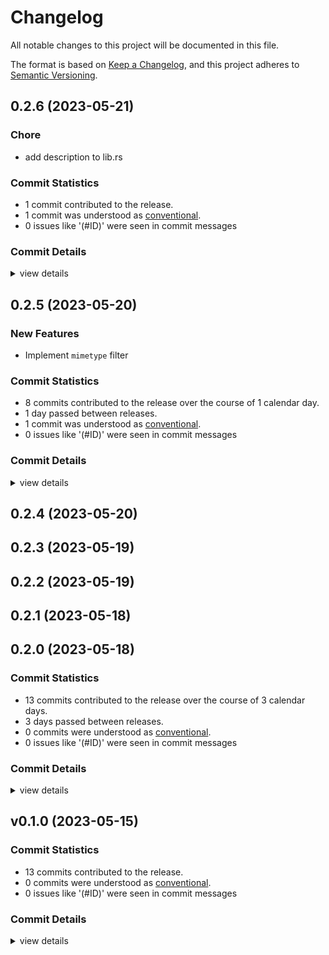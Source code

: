 # Changelog

All notable changes to this project will be documented in this file.

The format is based on [Keep a Changelog](https://keepachangelog.com/en/1.0.0/),
and this project adheres to [Semantic Versioning](https://semver.org/spec/v2.0.0.html).

## 0.2.6 (2023-05-21)

### Chore

 - <csr-id-d2b33280185f68daaff2671d1a4470d9041f3bcb/> add description to lib.rs

### Commit Statistics

<csr-read-only-do-not-edit/>

 - 1 commit contributed to the release.
 - 1 commit was understood as [conventional](https://www.conventionalcommits.org).
 - 0 issues like '(#ID)' were seen in commit messages

### Commit Details

<csr-read-only-do-not-edit/>

<details><summary>view details</summary>

 * **Uncategorized**
    - Add description to lib.rs ([`d2b3328`](https://github.com/organize-rs/organize/commit/d2b33280185f68daaff2671d1a4470d9041f3bcb))
</details>

## 0.2.5 (2023-05-20)

### New Features

 - <csr-id-345d8885d1ffe9bcfdc42c62fccbdc59a457ed0a/> Implement `mimetype` filter

### Commit Statistics

<csr-read-only-do-not-edit/>

 - 8 commits contributed to the release over the course of 1 calendar day.
 - 1 day passed between releases.
 - 1 commit was understood as [conventional](https://www.conventionalcommits.org).
 - 0 issues like '(#ID)' were seen in commit messages

### Commit Details

<csr-read-only-do-not-edit/>

<details><summary>view details</summary>

 * **Uncategorized**
    - Implement `mimetype` filter ([`345d888`](https://github.com/organize-rs/organize/commit/345d8885d1ffe9bcfdc42c62fccbdc59a457ed0a))
    - Implement `created` filter ([`f07ab6a`](https://github.com/organize-rs/organize/commit/f07ab6a4bd9be7674dad416f7b74e9b9196b3dca))
    - Remove human-panic dependency ([`9382256`](https://github.com/organize-rs/organize/commit/938225668c8879192a8e81a4872797907e3b4641))
    - Research dependencies ([`9f12de9`](https://github.com/organize-rs/organize/commit/9f12de940ba56278c3eec43449dd5663f284e1e4))
    - Cargo fix & cargo fmt ([`ee231a6`](https://github.com/organize-rs/organize/commit/ee231a69fcd825e6121c380f408c21ff2bf6c425))
    - Cargo fix ([`0695061`](https://github.com/organize-rs/organize/commit/06950617d566bd19764a3f4b403a92f787b2536d))
    - Add doc comments for ignore args ([`626a2ac`](https://github.com/organize-rs/organize/commit/626a2ac78814a6fb4f654f22bb27e422aa136fcf))
    - Implement `empty` filter and global ignore for file names and directory paths ([`d51a81a`](https://github.com/organize-rs/organize/commit/d51a81a593cb37c54c0c91edfac60a5eb8de7c89))
</details>

## 0.2.4 (2023-05-20)

## 0.2.3 (2023-05-19)

## 0.2.2 (2023-05-19)

## 0.2.1 (2023-05-18)

## 0.2.0 (2023-05-18)

### Commit Statistics

<csr-read-only-do-not-edit/>

 - 13 commits contributed to the release over the course of 3 calendar days.
 - 3 days passed between releases.
 - 0 commits were understood as [conventional](https://www.conventionalcommits.org).
 - 0 issues like '(#ID)' were seen in commit messages

### Commit Details

<csr-read-only-do-not-edit/>

<details><summary>view details</summary>

 * **Uncategorized**
    - Fix some grouping issues in Cli, create `cli` feature in organize-rs_core ([`b734e62`](https://github.com/organize-rs/organize/commit/b734e625d869163b07f63923414ffa900f93ca64))
    - Implement `filter_by_extension` ([`45e4d5b`](https://github.com/organize-rs/organize/commit/45e4d5b03185d5cd016d16795fdba0336c1496bd))
    - First try for implementing a file extension filter ([`45f2966`](https://github.com/organize-rs/organize/commit/45f296647ea46461ec89550f48eb22e07c037d5c))
    - Fix indirection ([`e6fde80`](https://github.com/organize-rs/organize/commit/e6fde8017240234eb4cb7e1adb259b5a2b6abd7c))
    - Implement stub for filter methods ([`6c6f0f8`](https://github.com/organize-rs/organize/commit/6c6f0f89709a5f7b78ad8de3099ac3cbd6c5f6e3))
    - Add czkawka_core dependency ([`5063aec`](https://github.com/organize-rs/organize/commit/5063aecdd41b99534d7c2539bcd60a5756401110))
    - Refine commands/subcommands ([`ed535f6`](https://github.com/organize-rs/organize/commit/ed535f68f92e4ec187a73fb628fcf4e86d1bda3e))
    - Add `actions` and `filters` as subcommands ([`60df64e`](https://github.com/organize-rs/organize/commit/60df64e3380870fb5182e9cd4f47bb792bc55ce7))
    - Start parsing config ([`0e36272`](https://github.com/organize-rs/organize/commit/0e36272f9e7db8e65daaad39d228d986ab952673))
    - Refactor to workspace and create new core library ([`0de540b`](https://github.com/organize-rs/organize/commit/0de540b0aa0ab07dc4f3b118e6f95b30312ea44e))
    - Support opening text editor on Linux and OSX ([`b5a62b6`](https://github.com/organize-rs/organize/commit/b5a62b611987c1933c8dbfaaaf17a56586d0676e))
    - Implement `edit` command ([`a03feb2`](https://github.com/organize-rs/organize/commit/a03feb276f3f832254c1fc1ce00802ba0b2693cd))
    - Add boilerplate implementations for Enums ([`3c54381`](https://github.com/organize-rs/organize/commit/3c54381db155151046a81b796763fe1bf6bdeefb))
</details>

## v0.1.0 (2023-05-15)

### Commit Statistics

<csr-read-only-do-not-edit/>

 - 13 commits contributed to the release.
 - 0 commits were understood as [conventional](https://www.conventionalcommits.org).
 - 0 issues like '(#ID)' were seen in commit messages

### Commit Details

<csr-read-only-do-not-edit/>

<details><summary>view details</summary>

 * **Uncategorized**
    - Update Readme and add package details to Cargo.toml ([`7265563`](https://github.com/organize-rs/organize/commit/72655635badb43ad473f82348ee0375e15f312d9))
    - Derive Deserialize and Serialize via Serde ([`2fb46a5`](https://github.com/organize-rs/organize/commit/2fb46a595bf4cc4ebdb1e9a55ae88a036f45c8d3))
    - Derive Copy for some Enums ([`16acd7d`](https://github.com/organize-rs/organize/commit/16acd7db44946ada7dabe166b7c5966ddf64370a))
    - Add aliases and refactor ([`0cda7dc`](https://github.com/organize-rs/organize/commit/0cda7dce78393c015bc0b72e0a6d50e5bfcf86dd))
    - Fixes to documention ([`1ae9d53`](https://github.com/organize-rs/organize/commit/1ae9d538745d8d624ad9c36b4c850a73c151bcf8))
    - Sketch out OrganizeFilter from documentation ([`27d7cdb`](https://github.com/organize-rs/organize/commit/27d7cdb8aca99cf758d4c532cc04942431e26bee))
    - Refine Recurse and Filters into Enum ([`5a35643`](https://github.com/organize-rs/organize/commit/5a35643d7d17e58691d325a3579744972e4e89c3))
    - Reorganize `actions` module ([`453c5ba`](https://github.com/organize-rs/organize/commit/453c5ba0c51cfea33165b33e22a354125b86af9a))
    - Sketch out OrganizeAction from documentation ([`f26488c`](https://github.com/organize-rs/organize/commit/f26488ce12b4f5709a104afc99b3362a304b19b1))
    - Implement `reveal` command ([`9083240`](https://github.com/organize-rs/organize/commit/908324034408452bd7387330928e9387e7d71aa1))
    - Add command stubs ([`b54a8a5`](https://github.com/organize-rs/organize/commit/b54a8a575abc8bf69e9946299c9bb076cc1b438e))
    - Fix clippy lints ([`3e36508`](https://github.com/organize-rs/organize/commit/3e365089de3a81292902f231ed9e4c19d885bf09))
    - Init abscissa app and generate config types from feldmann/organize ([`330a400`](https://github.com/organize-rs/organize/commit/330a400857b29282300034e191f830b21634125a))
</details>

